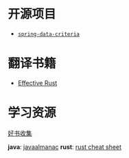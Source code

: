 # 开源项目

* [`spring-data-criteria`](https://github.com/holmofy/spring-data-criteria)

# 翻译书籍

* [Effective Rust](/effective-rust-zh)

# 学习资源

[好书收集](https://github.com/holmofy/programmer-book)

**java**: [javaalmanac](https://javaalmanac.io/)
**rust**: [rust cheat sheet](https://cheats.rs/)


